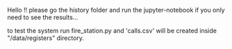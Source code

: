 Hello !!
please go the history folder and run the jupyter-notebook if you only need to see the results...

to test the system run fire_station.py and 'calls.csv' will be created inside "/data/registers" directory.